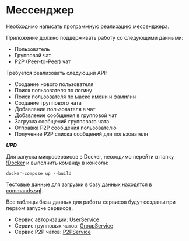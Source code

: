 # Мессенджер
Необходимо написать программную реализацию мессенджера. 

Приложение должно поддерживать работу со следующими данными:

* Пользователь
* Групповой чат 
* P2P (Peer-to-Peer) чат

Требуется реализовать следующий API:

* Создание нового пользователя
* Поиск пользователя по логину
* Поиск пользователя по маске имени и фамилии
* Создание группового чата
* Добавление пользователя в чат
* Добавление сообщения в групповой чат
* Загрузка сообщений группового чата
* Отправка P2P сообщения пользователю
* Получение P2P списка сообщений для пользователя

***UPD***

Для запуска микросервисов в Docker, неоходимо перейти в папку [!Docker](https://github.com/JuliaTsiryulik/SoftwareEngineering/tree/main/Messenger/!Docker) и выполнить команду в консоли:
```
docker-compose up --build
```
Тестовые данные для загрузки в базу данных находятся в [commands.sql](https://github.com/JuliaTsiryulik/SoftwareEngineering/blob/main/Messenger/commands.sql).

Все таблицы базы данных для работы сервисов будут созданы при первом запуске сервисов.

* Сервис авторизации: [UserService](https://github.com/JuliaTsiryulik/SoftwareEngineering/tree/main/Messenger/UserService)
* Сервис групповых чатов: [GroupService](https://github.com/JuliaTsiryulik/SoftwareEngineering/tree/main/Messenger/GroupService)
* Сервис P2P чатов: [P2PService](https://github.com/JuliaTsiryulik/SoftwareEngineering/tree/main/Messenger/P2PService)
